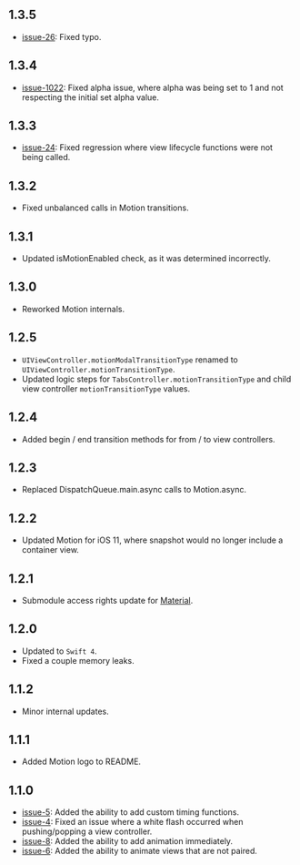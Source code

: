 ## 1.3.5

* [issue-26](https://github.com/CosmicMind/Motion/issues/26): Fixed typo. 

## 1.3.4

* [issue-1022](https://github.com/CosmicMind/Material/issues/1022): Fixed alpha issue, where alpha was being set to 1 and not respecting the initial set alpha value.

## 1.3.3

* [issue-24](https://github.com/CosmicMind/Motion/issues/24): Fixed regression where view lifecycle functions were not being called.

## 1.3.2

* Fixed unbalanced calls in Motion transitions.

## 1.3.1

* Updated isMotionEnabled check, as it was determined incorrectly. 

## 1.3.0

* Reworked Motion internals.

## 1.2.5

* `UIViewController.motionModalTransitionType` renamed to `UIViewController.motionTransitionType`.
* Updated logic steps for `TabsController.motionTransitionType` and child view controller `motionTransitionType` values.

## 1.2.4

* Added begin / end transition methods for from / to view controllers.

## 1.2.3

* Replaced DispatchQueue.main.async calls to Motion.async.

## 1.2.2

* Updated Motion for iOS 11, where snapshot would no longer include a container view.

## 1.2.1

* Submodule access rights update for [Material](https://github.com/CosmicMind/Material).

## 1.2.0

* Updated to `Swift 4`.
* Fixed a couple memory leaks.

## 1.1.2

* Minor internal updates.

## 1.1.1

* Added Motion logo to README.

## 1.1.0

* [issue-5](https://github.com/CosmicMind/Motion/issues/5): Added the ability to add custom timing functions.
* [issue-4](https://github.com/CosmicMind/Motion/issues/4): Fixed an issue where a white flash occurred when pushing/popping a view controller.
* [issue-8](https://github.com/CosmicMind/Motion/issues/8): Added the ability to add animation immediately.
* [issue-6](https://github.com/CosmicMind/Motion/issues/6): Added the ability to animate views that are not paired.
